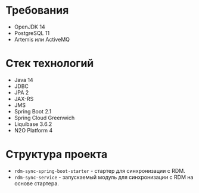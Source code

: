 # Требования

- OpenJDK 14
- PostgreSQL 11
- Artemis или ActiveMQ

# Стек технологий

- Java 14
- JDBC
- JPA 2
- JAX-RS
- JMS
- Spring Boot 2.1
- Spring Cloud Greenwich
- Liquibase 3.6.2
- N2O Platform 4

# Структура проекта

- `rdm-sync-spring-boot-starter` - стартер для синхронизации с RDM.
- `rdm-sync-service` - запускаемый модуль для синхронизации с RDM на основе стартера.

